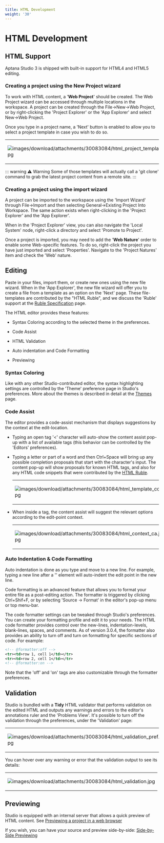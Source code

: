 ```yaml
---
title: HTML Development
weight: '30'
---
```


# HTML Development

## HTML Support

Aptana Studio 3 is shipped with built-in support for HTML4 and HTML5 editing.

### Creating a project using the New Project wizard

To work with HTML content, a '**Web Project**' should be created.
The Web Project wizard can be accessed through multiple locations in the workspace.
A project can be created through the File->New->Web Project, or by right-clicking the 'Project Explorer' or the 'App Explorer' and select New->Web Project.

Once you type in a project name, a 'Next' button is enabled to allow you to select a project template in case you wish to do so.

<table class="confluenceTable"><thead class=" "></thead><tfoot class=" "></tfoot><tbody class=" "><tr><td class="confluenceTd" rowspan="1" colspan="1"><p><img src="images/download/attachments/30083084/html_project_templates.jpg" alt="images/download/attachments/30083084/html_project_templates.jpg" class="confluence-embedded-image image-left"></p></td></tr></tbody></table>

::: warning ⚠️ Warning
Some of those templates will actually call a 'git clone' command to grab the latest project content from a remote site.
:::

### Creating a project using the import wizard

A project can be imported to the workspace using the 'Import Wizard' through File->Import and then selecting General->Existing Project Into Workspace. The same action exists when right-clicking in the 'Project Explorer' and the 'App Explorer'.

When in the 'Project Explorer' view, you can also navigate the 'Local System' node, right-click a directory and select 'Promote to Project'.

Once a project is imported, you may need to add the '**Web Nature**' order to enable some Web-specific features.
To do so, right-click the project you have just imported and select 'Properties'. Navigate to the 'Project Natures' item and check the 'Web' nature.

## Editing

Paste in your files, import them, or create new ones using the new file wizard.
When in the 'App Explorer', the new file wizard will offer you to create a file from a template as an option on the 'Next' page. These file-templates are contributed by the "HTML Ruble", and we discuss the 'Ruble' support at the [Ruble Specification](#undefined) page.

The HTML editor provides these features:

* Syntax Coloring according to the selected theme in the preferences.

* Code Assist

* HTML Validation

* Auto indentation and Code Formatting

* Previewing

### Syntax Coloring

Like with any other Studio-contributed editor, the syntax highlighting settings are controlled by the 'Theme' preference page in Studio's preferences.
More about the themes is described in detail at the [Themes](/guide/Axway_Appcelerator_Studio/Axway_Appcelerator_Studio_Guide/Customizing_Studio/Themes/) page.

### Code Assist

The editor provides a code-assist mechanism that displays suggestions by the context at the edit-location.

* Typing an open tag '<' character will auto-show the content assist pop-up with a list of available tags (this behavior can be controlled by the 'Editors' preferences).

* Typing a letter or part of a word and then Ctrl+Space will bring up any possible completion proposals that start with the character's input. The content pop-up will show proposals for known HTML tags, and also for any HTML code snippets that were contributed by the [HTML Ruble](#undefined).

    <table class="confluenceTable"><thead class=" "></thead><tfoot class=" "></tfoot><tbody class=" "><tr><td class="confluenceTd" rowspan="1" colspan="1"><p><img src="images/download/attachments/30083084/html_template_completion.jpg" alt="images/download/attachments/30083084/html_template_completion.jpg" class="confluence-embedded-image image-left"></p></td></tr></tbody></table>

* When inside a tag, the content assist will suggest the relevant options according to the edit-point context.

    <table class="confluenceTable"><thead class=" "></thead><tfoot class=" "></tfoot><tbody class=" "><tr><td class="confluenceTd" rowspan="1" colspan="1"><p><img src="images/download/attachments/30083084/html_context_ca.jpg" alt="images/download/attachments/30083084/html_context_ca.jpg" class="confluence-embedded-image image-left"></p></td></tr></tbody></table>

### Auto Indentation & Code Formatting

Auto indentation is done as you type and move to a new line. For example, typing a new line after a '<html>' element will auto-indent the edit point in the new line.

Code formatting is an advanced feature that allows you to format your entire file as a post-editing action. The formatter is triggered by clicking Ctrl+Shif+F, or by selecting 'Source -> Format' in the editor's pop-up menu or top menu-bar.

The code formatter settings can be tweaked through Studio's preferences. You can create your formatting profile and edit it to your needs.
The HTML code formatter provides control over the new-lines, indentation-levels, blank-lines, spaces, and comments.
As of version 3.0.4, the formatter also provides an ability to turn off and turn on formatting for specific sections of code.
For example:

```xml
<!-- @formatter:off -->
<tr><td>row 1, cell 1</td></tr>
<tr><td>row 2, cell 1</td></tr>
<!-- @formatter:on -->
```

Note that the 'off' and 'on' tags are also customizable through the formatter preferences.

## Validation

Studio is bundled with a **Tidy** HTML validator that performs validation on the edited HTML and outputs any warnings and errors to the editor's annotations ruler and the 'Problems View'.
It's possible to turn off the validation through the preferences, under the 'Validation' page:

<table class="confluenceTable"><thead class=" "></thead><tfoot class=" "></tfoot><tbody class=" "><tr><td class="confluenceTd" rowspan="1" colspan="1"><p><img src="images/download/attachments/30083084/html_validation_pref.jpg" alt="images/download/attachments/30083084/html_validation_pref.jpg" class="confluence-embedded-image image-left"></p></td></tr></tbody></table>

You can hover over any warning or error that the validation output to see its details:

<table class="confluenceTable"><thead class=" "></thead><tfoot class=" "></tfoot><tbody class=" "><tr><td class="confluenceTd" rowspan="1" colspan="1"><p><img src="images/download/attachments/30083084/html_validation.jpg" alt="images/download/attachments/30083084/html_validation.jpg" class="confluence-embedded-image image-left"></p></td></tr></tbody></table>

## Previewing

Studio is equipped with an internal server that allows a quick preview of HTML content. See [Previewing a project in a web browser](#undefined)

If you wish, you can have your source and preview side-by-side: [Side-by-Side Previewing](#undefined)
